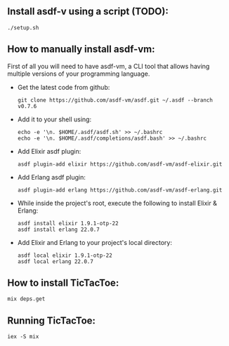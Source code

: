 ## Install asdf-v using a script (TODO):
    ./setup.sh

## How to manually install asdf-vm:

First of all you will need to have asdf-vm, a CLI tool that allows
having multiple versions of your programming language.

- Get the latest code from github:
    ```
    git clone https://github.com/asdf-vm/asdf.git ~/.asdf --branch v0.7.6
    ```
- Add it to your shell using: 
    ```
    echo -e '\n. $HOME/.asdf/asdf.sh' >> ~/.bashrc 
    echo -e '\n. $HOME/.asdf/completions/asdf.bash' >> ~/.bashrc
    ```
- Add Elixir asdf plugin:
    ```
    asdf plugin-add elixir https://github.com/asdf-vm/asdf-elixir.git
    ```
- Add Erlang asdf plugin:
    ```
    asdf plugin-add erlang https://github.com/asdf-vm/asdf-erlang.git
    ```
- While inside the project's root, execute the following to install Elixir & Erlang:
    ```
    asdf install elixir 1.9.1-otp-22
    asdf install erlang 22.0.7
    ```
- Add Elixir and Erlang to your project's local directory:
    ```
    asdf local elixir 1.9.1-otp-22
    asdf local erlang 22.0.7
    ```

## How to install TicTacToe:
    mix deps.get

## Running TicTacToe:
    iex -S mix